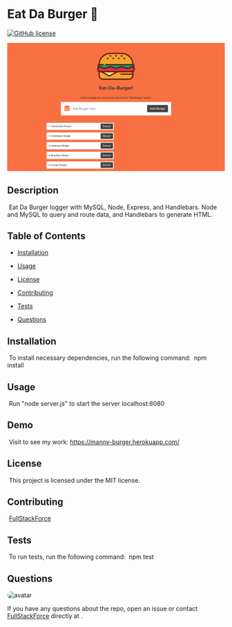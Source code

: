 # Eat Da Burger 🍔
[![GitHub license](https://img.shields.io/badge/license-MIT-blue.svg)](https://github.com/FullStackForce)

![FullStackForce](burger.png)

## Description
​
Eat Da Burger logger with MySQL, Node, Express, and Handlebars. Node and MySQL to query and route data, and Handlebars to generate HTML.
​
## Table of Contents
* [Installation](#installation) 
 
* [Usage](#usage) 
 
* [License](#license) 
 
* [Contributing](#contributing) 
 
* [Tests](#tests) 
 
* [Questions](#questions) 

## Installation
​
To install necessary dependencies, run the following command:
​
npm install
​
## Usage
​
Run "node server.js" to start the server localhost:8080
​

## Demo
​
Visit to see my work: https://manny-burger.herokuapp.com/


## License
​
This project is licensed under the MIT license.
  
## Contributing
​
[FullStackForce]('https://github.com/FullStackForce') 

## Tests
​
To run tests, run the following command:
​
npm test
​
## Questions
​
<img src="https://avatars1.githubusercontent.com/u/7883863?v=4" alt="avatar" style="border-radius: 16px" width="30" />

If you have any questions about the repo, open an issue or contact [FullStackForce](https://github.com/FullStackForce) directly at .